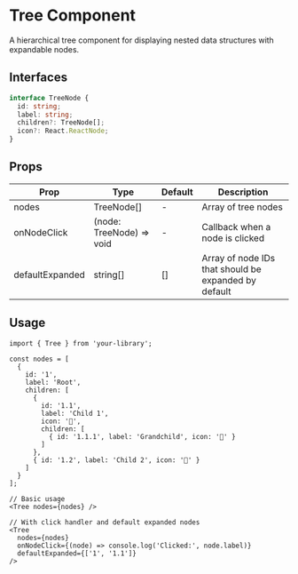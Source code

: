 # Tree Component

A hierarchical tree component for displaying nested data structures with expandable nodes.

## Interfaces

```typescript
interface TreeNode {
  id: string;
  label: string;
  children?: TreeNode[];
  icon?: React.ReactNode;
}
```

## Props

| Prop | Type | Default | Description |
|------|------|---------|-------------|
| nodes | TreeNode[] | - | Array of tree nodes |
| onNodeClick | (node: TreeNode) => void | - | Callback when a node is clicked |
| defaultExpanded | string[] | [] | Array of node IDs that should be expanded by default |

## Usage

```tsx
import { Tree } from 'your-library';

const nodes = [
  {
    id: '1',
    label: 'Root',
    children: [
      {
        id: '1.1',
        label: 'Child 1',
        icon: '📁',
        children: [
          { id: '1.1.1', label: 'Grandchild', icon: '📄' }
        ]
      },
      { id: '1.2', label: 'Child 2', icon: '📁' }
    ]
  }
];

// Basic usage
<Tree nodes={nodes} />

// With click handler and default expanded nodes
<Tree
  nodes={nodes}
  onNodeClick={(node) => console.log('Clicked:', node.label)}
  defaultExpanded={['1', '1.1']}
/>
```